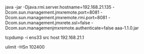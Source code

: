 java -jar -Djava.rmi.server.hostname=192.168.21.135 -Dcom.sun.management.jmxremote.port=8081 -Dcom.sun.management.jmxremote.rmi.port=8081 -Dcom.sun.management.jmxrete.ssl=false -Dcom.sun.managemenjmxremote.authenticate=false  aaa-1.1.0.jar

tcpdump -i ens33 src host 192.168.21.1

ulimit -HSn 102400